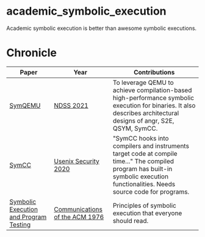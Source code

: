 # academic_symbolic_execution
Academic symbolic execution is better than awesome symbolic executions.

# Chronicle
|  Paper | Year  | Contributions |
|  ----  | ----  | ----  |
| [SymQEMU](https://www.s3.eurecom.fr/docs/ndss21_symqemu.pdf)  | [NDSS 2021](https://www.ndss-symposium.org/ndss2021/) | To leverage QEMU to achieve compilation-based high-performance symbolic execution for binaries. It also describes architectural designs of angr, S2E, QSYM, SymCC. |
| [SymCC](https://www.usenix.org/system/files/sec20-poeplau.pdf)  | [Usenix Security 2020](https://www.usenix.org/conference/usenixsecurity20/) | "SymCC hooks into compilers and instruments target code at compile time..." The compiled program has built-in symbolic execution functionalities. Needs source code for programs.  |
| [Symbolic Execution and Program Testing](https://dl.acm.org/doi/10.1145/360248.360252) | [Communications of the ACM 1976](https://dl.acm.org/toc/cacm/1976/19/7) | Principles of symbolic execution that everyone should read. |
